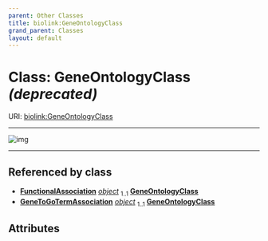 ```yaml
---
parent: Other Classes
title: biolink:GeneOntologyClass
grand_parent: Classes
layout: default
---
```


# Class: GeneOntologyClass _(deprecated)_




URI: [biolink:GeneOntologyClass](https://w3id.org/biolink/vocab/GeneOntologyClass)


---

![img](https://yuml.me/diagram/nofunky;dir:TB/class/[GeneToGoTermAssociation],[FunctionalAssociation]++-%20object%201..1%3E[GeneOntologyClass],[GeneToGoTermAssociation]++-%20object%201..1%3E[GeneOntologyClass],[FunctionalAssociation])

---


## Referenced by class

 *  **[FunctionalAssociation](FunctionalAssociation.md)** *[object](object.md)*  <sub>1..1</sub>  **[GeneOntologyClass](GeneOntologyClass.md)**
 *  **[GeneToGoTermAssociation](GeneToGoTermAssociation.md)** *[object](object.md)*  <sub>1..1</sub>  **[GeneOntologyClass](GeneOntologyClass.md)**

## Attributes

